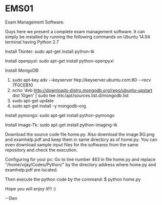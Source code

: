 # EMS01
Exam Management Software. 

Guys here we present a complete exam management software. It can simply be installed by running the following commands on Ubuntu 14.04 terminal having Python 2.7

Install Tkinter:
sudo apt-get install python-tk

Install openpyxl:
sudo apt-get install python-openpyxl

Install MongoDB:
1. sudo apt-key adv --keyserver hkp://keyserver.ubuntu.com:80 --recv 7F0CEB10
2. echo 'deb http://downloads-distro.mongodb.org/repo/ubuntu-upstart dist 10gen' | sudo tee /etc/apt/sources.list.d/mongodb.list
3. sudo apt-get update
4. sudo apt-get install -y mongodb-org


Install pymongo:
sudo apt-get install python-pymongo

Install Image-Tk:
sudo apt-get install python-imaging-tk

Download the source code file home.py.
Also download the image BG.png and examhelp.pdf and keep them in same directory as of home.py.
You can even download sample input files for the softwares from the same repository and check the execution.

Configuring for your pc:
Go to line number 463 in file home.py and replace "/home/vijay/Codes/Python/" by the directory address where home.py and examhelp.pdf are located.

Then execute the python code by the command: $  python home.py

Hope you will enjoy it!!! :)

--Den
